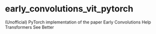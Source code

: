 # early_convolutions_vit_pytorch
(Unofficial) PyTorch implementation of the paper Early Convolutions Help Transformers See Better
